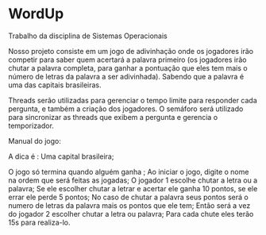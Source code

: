 # WordUp
Trabalho da disciplina de Sistemas Operacionais

Nosso projeto consiste em um jogo de adivinhação onde os jogadores irão competir para saber quem acertará a palavra primeiro (os jogadores irão chutar a palavra completa, para ganhar a pontuação que eles tem mais o número de letras da palavra a ser adivinhada). Sabendo que a palavra é uma das capitais brasileiras.

Threads serão utilizadas para gerenciar o tempo limite para responder cada pergunta,  e também a criação dos jogadores. O semáforo será utilizado para sincronizar as threads que exibem a pergunta e gerencia o temporizador.

Manual do jogo:  

A dica é : Uma capital brasileira;

O jogo só termina quando alguém ganha ;
Ao iniciar o jogo, digite o nome na ordem que será feitas as jogadas;
O jogador 1 escolhe chutar a letra ou a palavra; 
Se ele escolher chutar a letrar e acertar ele ganha 10 pontos, se ele errar ele perde 5 pontos;
No caso de chutar a palavra seus pontos será o numero de letras da palavra mais os pontos que ele tem;
Então será a vez do jogador 2 escolher chutar a letra ou palavra;
Para cada chute eles terão 15s para realiza-lo.

